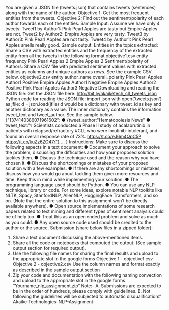 You are given a JSON file (tweets.json) that contains tweets (sentences) along with the name of
the author.
Objective 1: Get the most frequent entities from the tweets.
Objective 2: Find out the sentiment/polarity of each author towards each of the entities.
Sample Input:
Assume we have only 4 tweets:
Tweet1 by Author1: Pink Pearl Apples are tasty but Empire Apples are not.
Tweet2 by Author2: Empire Apples are very tasty.
Tweet3 by Author3: Pink Pearl Apples are not tasty.
Tweet4 by Author1: Pink Pearl Apples smells really good.
Sample output:
Entities in the topics extracted: Share a CSV with extracted entities and the frequency of the
extracted entity from all the tweets in the following format
objective1.csv
entity frequency
Pink Pearl Apples 2
Empire Apples 2
Sentiment/polarity of Authors: Share a CSV file with predicted sentiment values with extracted
entities as columns and unique authors as rows. See the example CSV below.
objective2.csv
entity author_name overall_polarity
Pink Pearl Apples Author1 Positive
Empire Apples Author1 Negative
Empire Apples Author2 Positive
Pink Pearl Apples Author3 Negative
Downloading and reading the JSON file:
Get the JSON file here: http://bit.ly/akaiketech_cll_tweets_json
Python code for reading the JSON file:
import json
with open('tweets.json') as jfile:
d = json.load(jfile)
d would be a dictionary with tweet_id as key and another dictionary as a value. The inner
dictionary contains the information tweet_text and tweet_author. See the sample below.
{"1374140386071961602":
● {tweet_author:"Hematopoiesis News"
● tweet_text:"⚕️ Scientists conducted a Phase II study of acalabrutinib in
patients with relapsed/refractory #CLL who were ibrutinib-intolerant,
and found an overall response rate of 73%. https://t.co/eJ6m4QpC5P
https://t.co/kuZz6ZO47r"}
...
}
Instructions:
Make sure to discuss the following aspects in a text document:
● Document your approach to solve the problem, discussing the difficulties and how
your proposed solution tackles them.
● Discuss the technique used and the reason why you have chosen it.
● Discuss the shortcomings or mistakes of your proposed solution with a few examples.
● If there are any shortcomings or mistakes, discuss how you would go about tackling
them given more resources and time.
Keep this in mind while implementing your solution:
● The programming language used should be Python.
● You can use any NLP technique, library or code. For some ideas, explore notable NLP
toolkits like NLTK, Spacy, StanfordNLP, AllenNLP, HuggingFace Transformers, and so
on. (Note that the entire solution to this assignment won’t be directly available
anywhere).
● Open source implementations of some research papers related to text mining and
different types of sentiment analysis could be of help too.
● Treat this as an open ended problem and solve as much as you could. ●
Any open source code used should be credited to the author or the source.
Submission (share below files in a zipped folder):
1. Share a text document discussing the above-mentioned items.
2. Share all the code or notebooks that computed the output. (See sample output section
for required output).
3. Use the following file names for sharing the final results and upload to the appropriate
slot in the google forms
Objective 1 - objective1.csv
Objective 2 - objective2.csv
Use the column names and format exactly as described in the sample output section
4. Zip your code and documentation with the following naming convection and upload to
the appropriate slot in the google forms
“Yourname_nlp_assignment.zip”
Note:-
A. Submissions are expected to be in the order of hundreds, please comply with guidelines.
B. Not following the guidelines will be subjected to automatic disqualification# Akaike-Technologies-NLP-Assignment-
